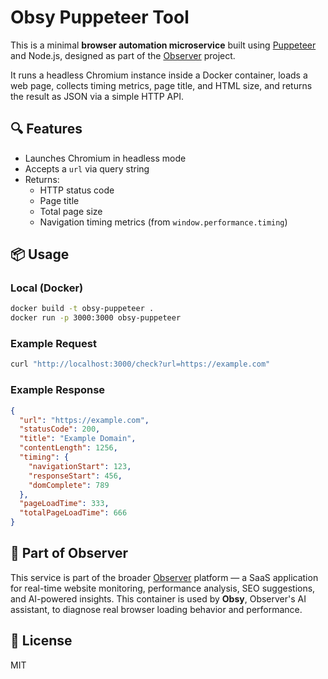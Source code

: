 # Obsy Puppeteer Tool

This is a minimal **browser automation microservice** built using [Puppeteer](https://pptr.dev/) and Node.js, designed as part of the [Observer](https://siteobserver.co) project.

It runs a headless Chromium instance inside a Docker container, loads a web page, collects timing metrics, page title, and HTML size, and returns the result as JSON via a simple HTTP API.

## 🔍 Features

- Launches Chromium in headless mode
- Accepts a `url` via query string
- Returns:
  - HTTP status code
  - Page title
  - Total page size
  - Navigation timing metrics (from `window.performance.timing`)

## 📦 Usage

### Local (Docker)

```bash
docker build -t obsy-puppeteer .
docker run -p 3000:3000 obsy-puppeteer
```

### Example Request

```bash
curl "http://localhost:3000/check?url=https://example.com"
```

### Example Response

```json
{
  "url": "https://example.com",
  "statusCode": 200,
  "title": "Example Domain",
  "contentLength": 1256,
  "timing": {
    "navigationStart": 123,
    "responseStart": 456,
    "domComplete": 789
  },
  "pageLoadTime": 333,
  "totalPageLoadTime": 666
}
```

## 🧱 Part of Observer

This service is part of the broader [Observer](https://siteobserver.co) platform — a SaaS application for real-time website monitoring, performance analysis, SEO suggestions, and AI-powered insights. This container is used by **Obsy**, Observer's AI assistant, to diagnose real browser loading behavior and performance.

## 📄 License

MIT
